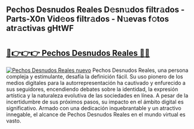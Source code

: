 ## Pechos Desnudos Reales D𝚎sn𝚞dos filtr𝚊dos - Parts-X0n Vid𝚎os filtr𝚊dos - N𝚞evas f𝚘tos atr𝚊ctivas gHtWF

# <h2><a href="http://mb4u67.tromn.icu/?c=Pechos+Desnudos+Reales">🔗👉👉👉 Pechos Desnudos Reales 🔗🔗</a></h2>

[![Pechos Desnudos Reales nuevo](https://i.imgur.com/pEAQMta.gif)](http://mb4u67.tromn.icu/?c=Pechos+Desnudos+Reales)
Pechos Desnudos Reales, una persona compleja y estimulante, desafía la definición fácil. Su uso pionero de los medios digitales para la autorrepresentación ha cautivado y enfurecido a sus seguidores, encendiendo debates sobre la identidad, la expresión artística y la naturaleza evolutiva de las sociedades en línea. A pesar de la incertidumbre de sus próximos pasos, su impacto en el ámbito digital es significativo. Armado con una dedicación inquebrantable y un atractivo innegable, el alcance de Pechos Desnudos Reales en el mundo virtual es vasto.
